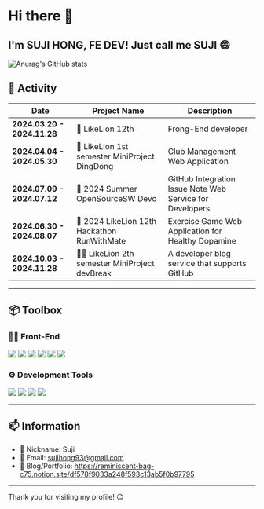 # Hi there 👋  
## I'm SUJI HONG, FE DEV! Just call me SUJI 😄  
![Anurag's GitHub stats](https://github-readme-stats.vercel.app/api?username=NorangSuji&theme=graywhite&show_icons=true)
## 📌 Activity
| **Date**                     | **Project Name**                | **Description**                        |
|------------------------------|---------------------------------|----------------------------------------|
| **2024.03.20 - 2024.11.28**  | 🦁 LikeLion 12th | Frong-End developer |
| **2024.04.04 - 2024.05.30**  | 🔔 LikeLion 1st semester MiniProject DingDong | Club Management Web Application |
| **2024.07.09 - 2024.07.12**  | 📝 2024 Summer OpenSourceSW Devo | GitHub Integration Issue Note Web Service for Developers |
| **2024.06.30 - 2024.08.07**	 | 👟 2024 LikeLion 12th Hackathon RunWithMate | Exercise Game Web Application for Healthy Dopamine |
| **2024.10.03 - 2024.11.28**	 | 👩‍💻 LikeLion 2th semester MiniProject devBreak | A developer blog service that supports GitHub |

---

## 📦 Toolbox

### 👩‍💻 Front-End
  <img src="https://img.shields.io/badge/HTML-E34F26?style=flat&logo=html5&logoColor=white"> <img src="https://img.shields.io/badge/JavaScript-F7DF1E?style=flat&logo=javascript&logoColor=white"> <img src="https://img.shields.io/badge/CSS-1572B6?style=flat&logo=css3&logoColor=white"> <img src="https://img.shields.io/badge/React-61DAFB?style=flat&logo=react&logoColor=white"> <img src="https://img.shields.io/badge/styled-components-DB7093?style=flat&logo=styled-components&logoColor=white"> <img src="https://img.shields.io/badge/vite-646CFF?style=flat&logo=vite&logoColor=white">


### ⚙️ Development Tools
 <img src="https://img.shields.io/badge/GitHub-181717?style=flat&logo=github&logoColor=white"> <img src="https://img.shields.io/badge/Notion-000?style=flat&logo=notion&logoColor=white"> <img src="https://img.shields.io/badge/Figma-F24E1E?style=flat&logo=figma&logoColor=white"> <img src="https://img.shields.io/badge/discord-5865F2?style=flat&logo=discord&logoColor=white">

---

## 📫 Information
- 🙂 Nickname: Suji
- 💌 Email: sujihong93@gmail.com
- 📒 Blog/Portfolio: https://reminiscent-bag-c75.notion.site/df578f9033a248f593c13ab5f0b97795
---

Thank you for visiting my profile! 😊
